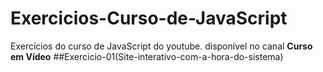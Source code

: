 # Exercicios-Curso-de-JavaScript
Exercícios do curso de JavaScript do youtube. disponível no canal **Curso em Vídeo**
##Exercicio-01(Site-interativo-com-a-hora-do-sistema)
